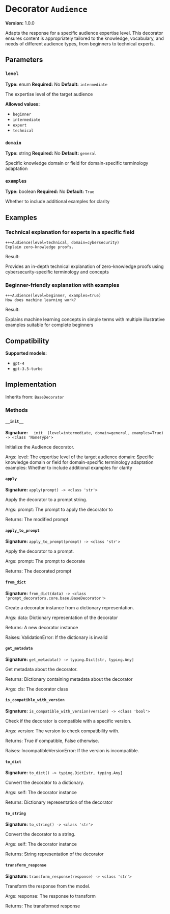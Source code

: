 # Decorator `Audience`

**Version:** 1.0.0

Adapts the response for a specific audience expertise level. This decorator ensures content is appropriately tailored to the knowledge, vocabulary, and needs of different audience types, from beginners to technical experts.

## Parameters

### `level`

**Type:** enum
**Required:** No
**Default:** `intermediate`

The expertise level of the target audience

**Allowed values:**

- `beginner`
- `intermediate`
- `expert`
- `technical`

### `domain`

**Type:** string
**Required:** No
**Default:** `general`

Specific knowledge domain or field for domain-specific terminology adaptation

### `examples`

**Type:** boolean
**Required:** No
**Default:** `True`

Whether to include additional examples for clarity

## Examples

### Technical explanation for experts in a specific field

```
+++Audience(level=technical, domain=cybersecurity)
Explain zero-knowledge proofs.
```

Result:

Provides an in-depth technical explanation of zero-knowledge proofs using cybersecurity-specific terminology and concepts

### Beginner-friendly explanation with examples

```
+++Audience(level=beginner, examples=true)
How does machine learning work?
```

Result:

Explains machine learning concepts in simple terms with multiple illustrative examples suitable for complete beginners

## Compatibility

**Supported models:**

- `gpt-4`
- `gpt-3.5-turbo`

## Implementation

Inherits from: `BaseDecorator`

### Methods

#### `__init__`

**Signature:** `__init__(level=intermediate, domain=general, examples=True) -> <class 'NoneType'>`

Initialize the Audience decorator.

Args:
    level: The expertise level of the target audience
    domain: Specific knowledge domain or field for domain-specific terminology adaptation
    examples: Whether to include additional examples for clarity

#### `apply`

**Signature:** `apply(prompt) -> <class 'str'>`

Apply the decorator to a prompt string.

Args:
    prompt: The prompt to apply the decorator to


Returns:
    The modified prompt

#### `apply_to_prompt`

**Signature:** `apply_to_prompt(prompt) -> <class 'str'>`

Apply the decorator to a prompt.

Args:
    prompt: The prompt to decorate

Returns:
    The decorated prompt

#### `from_dict`

**Signature:** `from_dict(data) -> <class 'prompt_decorators.core.base.BaseDecorator'>`

Create a decorator instance from a dictionary representation.

Args:
    data: Dictionary representation of the decorator

Returns:
    A new decorator instance

Raises:
    ValidationError: If the dictionary is invalid

#### `get_metadata`

**Signature:** `get_metadata() -> typing.Dict[str, typing.Any]`

Get metadata about the decorator.

Returns:
    Dictionary containing metadata about the decorator


Args:
    cls: The decorator class

#### `is_compatible_with_version`

**Signature:** `is_compatible_with_version(version) -> <class 'bool'>`

Check if the decorator is compatible with a specific version.

Args:
    version: The version to check compatibility with.


Returns:
    True if compatible, False otherwise.


Raises:
    IncompatibleVersionError: If the version is incompatible.

#### `to_dict`

**Signature:** `to_dict() -> typing.Dict[str, typing.Any]`

Convert the decorator to a dictionary.

Args:
    self: The decorator instance

Returns:
    Dictionary representation of the decorator

#### `to_string`

**Signature:** `to_string() -> <class 'str'>`

Convert the decorator to a string.

Args:
    self: The decorator instance

Returns:
    String representation of the decorator

#### `transform_response`

**Signature:** `transform_response(response) -> <class 'str'>`

Transform the response from the model.

Args:
    response: The response to transform

Returns:
    The transformed response
